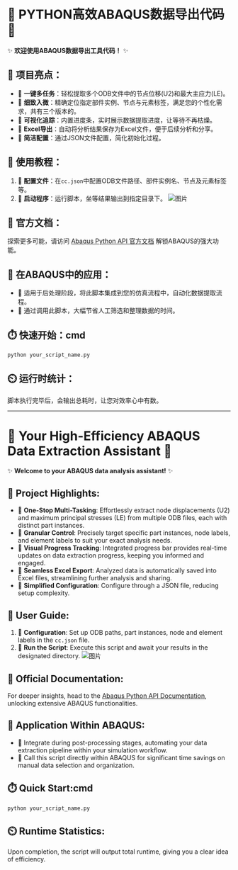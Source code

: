 # 🌟 PYTHON高效ABAQUS数据导出代码 🌟

✨ **欢迎使用ABAQUS数据导出工具代码！** ✨

## 🌟 项目亮点：

- 🌟 **一键多任务**：轻松提取多个ODB文件中的节点位移(U2)和最大主应力(LE)。
- 🌟 **细致入微**：精确定位指定部件实例、节点与元素标签，满足您的个性化需求，共有三个版本的。
- 🌟 **可视化追踪**：内置进度条，实时展示数据提取进度，让等待不再枯燥。
- 🌟 **Excel导出**：自动将分析结果保存为Excel文件，便于后续分析和分享。
- 🌟 **简洁配置**：通过JSON文件配置，简化初始化过程。

## 📒 使用教程：

1. 📄 **配置文件**：在`cc.json`中配置ODB文件路径、部件实例名、节点及元素标签等。
2. 🚀 **启动程序**：运行脚本，坐等结果输出到指定目录下。
  ![图片](https://github.com/user-attachments/assets/d48534bc-8dbb-40a8-bef1-247d68d95f8c)
 

## 🔗 官方文档：

探索更多可能，请访问 [Abaqus Python API 官方文档](https://abqpy.readthedocs.io/projects/pyabaqus/en/stable/index.html) 解锁ABAQUS的强大功能。

## 🚀 在ABAQUS中的应用：

- 💼 适用于后处理阶段，将此脚本集成到您的仿真流程中，自动化数据提取流程。
- 💾 通过调用此脚本，大幅节省人工筛选和整理数据的时间。

## ⏱️ 快速开始：cmd

```bash
python your_script_name.py
```

## ⏲️ 运行时统计：

脚本执行完毕后，会输出总耗时，让您对效率心中有数。

---

# 🌟 Your High-Efficiency ABAQUS Data Extraction Assistant  🌟

✨ **Welcome to your ABAQUS data analysis assistant!** ✨

## 🌟 Project Highlights:

- 🌟 **One-Stop Multi-Tasking**: Effortlessly extract node displacements (U2) and maximum principal stresses (LE) from multiple ODB files, each with distinct part instances.
- 🌟 **Granular Control**: Precisely target specific part instances, node labels, and element labels to suit your exact analysis needs.
- 🌟 **Visual Progress Tracking**: Integrated progress bar provides real-time updates on data extraction progress, keeping you informed and engaged.
- 🌟 **Seamless Excel Export**: Analyzed data is automatically saved into Excel files, streamlining further analysis and sharing.
- 🌟 **Simplified Configuration**: Configure through a JSON file, reducing setup complexity.

## 📒 User Guide:

1. 📄 **Configuration**: Set up ODB paths, part instances, node and element labels in the `cc.json` file.
2. 🚀 **Run the Script**: Execute this script and await your results in the designated directory.
![图片](https://github.com/user-attachments/assets/20b22158-8667-477c-81f4-994c3e1adb74)

## 🔗 Official Documentation:

For deeper insights, head to the [Abaqus Python API Documentation](https://abqpy.readthedocs.io/projects/pyabaqus/en/stable/index.html), unlocking extensive ABAQUS functionalities.

## 🚀 Application Within ABAQUS:

- 💼 Integrate during post-processing stages, automating your data extraction pipeline within your simulation workflow.
- 💾 Call this script directly within ABAQUS for significant time savings on manual data selection and organization.

## ⏱️ Quick Start:cmd

```bash
python your_script_name.py
```

## ⏲️ Runtime Statistics:

Upon completion, the script will output total runtime, giving you a clear idea of efficiency.
